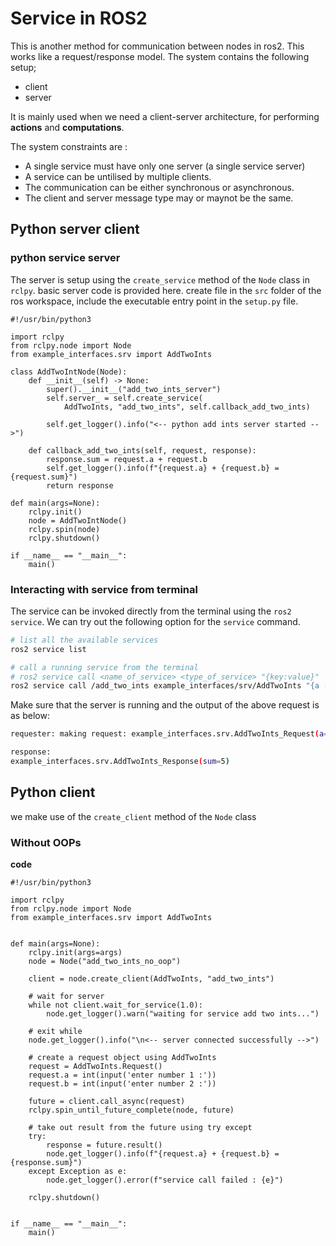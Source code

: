 # Service in ROS2

This is another method for communication between nodes in ros2. This works like a request/response model. The system contains the following setup;

- client
- server

It is mainly used when we need a client-server architecture, for performing **actions** and **computations**.

The system constraints are :

- A single service must have only one server (a single service server)
- A service can be untilised by multiple clients.
- The communication can be either synchronous or asynchronous.
- The client and server message type may or maynot be the same.

## Python server client

### python service server

The server is setup using the `create_service` method of the `Node` class in `rclpy`. basic server code is provided here. create file in the `src` folder of the ros workspace, include the executable entry point in the `setup.py` file.

```python3
#!/usr/bin/python3

import rclpy
from rclpy.node import Node
from example_interfaces.srv import AddTwoInts

class AddTwoIntNode(Node):
    def __init__(self) -> None:
        super().__init__("add_two_ints_server")
        self.server_ = self.create_service(
            AddTwoInts, "add_two_ints", self.callback_add_two_ints)

        self.get_logger().info("<-- python add ints server started -->")

    def callback_add_two_ints(self, request, response):
        response.sum = request.a + request.b
        self.get_logger().info(f"{request.a} + {request.b} = {request.sum}")
        return response

def main(args=None):
    rclpy.init()
    node = AddTwoIntNode()
    rclpy.spin(node)
    rclpy.shutdown()

if __name__ == "__main__":
    main()
```

### Interacting with service from terminal

The service can be invoked directly from the terminal using the `ros2 service`. We can try out the following option for the `service` command.

```bash
# list all the available services
ros2 service list

# call a running service from the terminal
# ros2 service call <name_of_service> <type_of_service> "{key:value}"
ros2 service call /add_two_ints example_interfaces/srv/AddTwoInts "{a : 2, b : 3}"
```

Make sure that the server is running and the output of the above request is as below:

```bash
requester: making request: example_interfaces.srv.AddTwoInts_Request(a=2, b=3)

response:
example_interfaces.srv.AddTwoInts_Response(sum=5)
```

## Python client

we make use of the `create_client` method of the `Node` class

### Without OOPs

**code**

```python3
#!/usr/bin/python3

import rclpy
from rclpy.node import Node
from example_interfaces.srv import AddTwoInts


def main(args=None):
    rclpy.init(args=args)
    node = Node("add_two_ints_no_oop")

    client = node.create_client(AddTwoInts, "add_two_ints")

    # wait for server
    while not client.wait_for_service(1.0):
        node.get_logger().warn("waiting for service add two ints...")

    # exit while
    node.get_logger().info("\n<-- server connected successfully -->")

    # create a request object using AddTwoInts
    request = AddTwoInts.Request()
    request.a = int(input('enter number 1 :'))
    request.b = int(input('enter number 2 :'))

    future = client.call_async(request)
    rclpy.spin_until_future_complete(node, future)

    # take out result from the future using try except
    try:
        response = future.result()
        node.get_logger().info(f"{request.a} + {request.b} = {response.sum}")
    except Exception as e:
        node.get_logger().error(f"service call failed : {e}")

    rclpy.shutdown()


if __name__ == "__main__":
    main()
```


